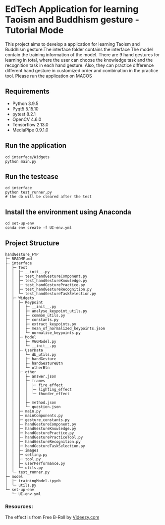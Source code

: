 # EdTech Application for learning Taoism and Buddhism gesture - Tutorial Mode
This project aims to develop a application for learning Taoism and Buddhism gesture.The interface folder contains the interface The model contain the training information of the model. 
There are 9 hand gestures for learning in total, where the user can choose the knowledge task and the recognition task in each hand gesture. Also, they can practice difference different hand gesture in customized order and combination in the practice tool.
Please run the application on MACOS

## Requirements
- Python 3.9.5
- Pyqt5 5.15.10
- pytest 8.2.1
- OpenCV 4.6.0
- Tensorflow 2.13.0
- MediaPipe 0.9.1.0
  
## Run the application
```
cd interface/Widgets 
python main.py
```
## Run the testcase
```
cd interface
python test_runner.py
# the db will be cleared after the test
```
## Install the environment using Anaconda
```
cd set-up-env
conda env create -f UI-env.yml
```

## Project Structure
```
handGesture_FYP
├─ README.md
├─ interface
│  ├─ Test
│  │  ├─ __init__.py
│  │  ├─ test_handGestureComponent.py
│  │  ├─ test_handGestureKnowledge.py
│  │  ├─ test_handGesturePractice.py
│  │  ├─ test_handGestureRecognition.py
│  │  └─ test_handGestureTaskSelection.py
│  ├─ Widgets
│  │  ├─ Keypoint
│  │  │  ├─ __init__.py
│  │  │  ├─ analyse_keypoint_utils.py
│  │  │  ├─ common_utils.py
│  │  │  ├─ constants.py
│  │  │  ├─ extract_keypoints.py
│  │  │  ├─ mean_of_normalized_keypoints.json
│  │  │  └─ normalise_keypoints.py
│  │  ├─ Model
│  │  │  ├─ VGGModel.py
│  │  │  └─ __init__.py
│  │  ├─ UserData
│  │  │  └─ db_utils.py
│  │  │  ├─ handGesture
│  │  │  ├─ handGestureBtn
│  │  │  └─ otherBtn
│  │  ├─ other
│  │  │  ├─ answer.json
│  │  │  ├─ frames
│  │  │  │  ├─ fire_effect
│  │  │  │  ├─ lighting_effect
│  │  │  │  └─ thunder_effect
│  │  │  │     
│  │  │  ├─ method.json
│  │  │  └─ question.json
│  │  ├─ main.py
│  │  ├─ mainComponents.py
│  │  ├─ gesture_constants.py
│  │  ├─ handGestureComponent.py
│  │  ├─ handGestureKnowledge.py
│  │  ├─ handGesturePractice.py
│  │  ├─ handGesturePracticeTool.py
│  │  ├─ handGestureRecognition.py
│  │  ├─ handGestureTaskSelection.py
│  │  ├─ images
│  │  ├─ setting.py
│  │  ├─ tool.py
│  │  ├─ userPerformance.py
│  │  └─ utils.py
│  └─ test_runner.py
├─ model
│  ├─ trainingModel.ipynb
│  └─ utils.py
└─ set-up-env
   └─ UI-env.yml

```

### Resources:
The effect is from Free B-Roll by <a href="http://videezy.com/">Videezy.com</a>
